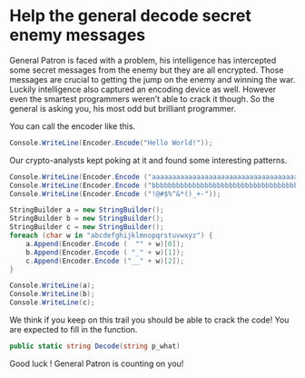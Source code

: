 # Help the general decode secret enemy messages

General Patron is faced with a problem, his intelligence has intercepted some secret messages from the enemy but they
are all encrypted. Those messages are crucial to getting the jump on the enemy and winning the war. Luckily intelligence
also captured an encoding device as well. However even the smartest programmers weren't able to crack it though. So the
general is asking you, his most odd but brilliant programmer.

You can call the encoder like this.

```csharp
Console.WriteLine(Encoder.Encode("Hello World!"));
```

Our crypto-analysts kept poking at it and found some interesting patterns.

```csharp
Console.WriteLine(Encoder.Encode ("aaaaaaaaaaaaaaaaaaaaaaaaaaaaaaaaaaaaaaaaaaaaaaaaaaaaaaaaaaaaaaaaaaaaaaaaaaaaaaa"));
Console.WriteLine(Encoder.Encode ("bbbbbbbbbbbbbbbbbbbbbbbbbbbbbbbbbbbbbbbbbbbbbbbbbbbbbbbbbbbbbbbbbbbbb"));
Console.WriteLine(Encoder.Encode ("!@#$%^&*()_+-"));

StringBuilder a = new StringBuilder();
StringBuilder b = new StringBuilder();
StringBuilder c = new StringBuilder();
foreach (char w in "abcdefghijklmnopqrstuvwxyz") {
    a.Append(Encoder.Encode (  "" + w)[0]);
    b.Append(Encoder.Encode ( "_" + w)[1]);
    c.Append(Encoder.Encode ("__" + w)[2]);
}

Console.WriteLine(a);
Console.WriteLine(b);
Console.WriteLine(c);
```

We think if you keep on this trail you should be able to crack the code! You are expected to fill in the function.

```csharp
public static string Decode(string p_what)
```

Good luck ! General Patron is counting on you!
